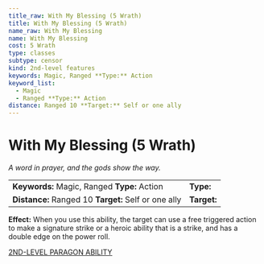 ```yaml
---
title_raw: With My Blessing (5 Wrath)
title: With My Blessing (5 Wrath)
name_raw: With My Blessing
name: With My Blessing
cost: 5 Wrath
type: classes
subtype: censor
kind: 2nd-level features
keywords: Magic, Ranged **Type:** Action
keyword_list:
  - Magic
  - Ranged **Type:** Action
distance: Ranged 10 **Target:** Self or one ally
---
```


# With My Blessing (5 Wrath)

*A word in prayer, and the gods show the way.*

|                                                      |             |
| :--------------------------------------------------- | :---------- |
| **Keywords:** Magic, Ranged **Type:** Action         | **Type:**   |
| **Distance:** Ranged 10 **Target:** Self or one ally | **Target:** |

**Effect:** When you use this ability, the target can use a free triggered action to make a signature strike or a heroic ability that is a strike, and has a double edge on the power roll.

[2ND-LEVEL PARAGON ABILITY](./2nd-Level%20Paragon%20Ability.md)
